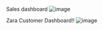 Sales dashboard
![image](https://github.com/user-attachments/assets/3bc7e800-cdb5-4fc4-9900-b160f814d40b)

Zara Customer Dashboard!!
![image](https://github.com/user-attachments/assets/f03e71e6-5d94-4046-b29f-3439b8cd3ebc)
